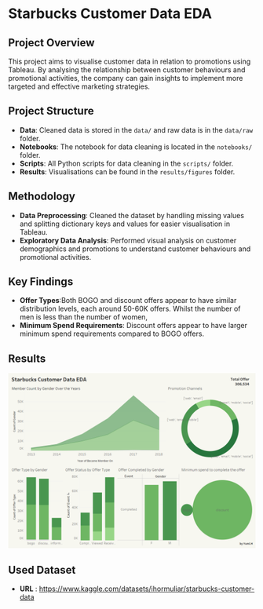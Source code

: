 # Starbucks Customer Data EDA
## Project Overview
This project aims to visualise customer data in relation to promotions using Tableau. By analysing the relationship between customer behaviours and promotional activities, the company can gain insights to implement more targeted and effective marketing strategies.

## Project Structure
- **Data**: Cleaned data is stored in the `data/` and raw data is in the `data/raw` folder.
- **Notebooks**: The notebook for data cleaning is located in the `notebooks/` folder.
- **Scripts**: All Python scripts for data cleaning in the `scripts/` folder.
- **Results**: Visualisations can be found in the `results/figures` folder.

## Methodology
- **Data Preprocessing**: Cleaned the dataset by handling missing values and splitting dictionary keys and values for easier visualisation in Tableau.
- **Exploratory Data Analysis**: Performed visual analysis on customer demographics and promotions to understand customer behaviours and promotional activities.

## Key Findings
- **Offer Types**:Both BOGO and discount offers appear to have similar distribution levels, each around 50-60K offers. Whilst the number of men is less than the number of women, 
- **Minimum Spend Requirements**: Discount offers appear to have larger minimum spend requirements compared to BOGO offers.

## Results
![Starbucks Customer Data EDA Dashboard](results/figures/Dashboard.png)

## Used Dataset
- **URL** : https://www.kaggle.com/datasets/ihormuliar/starbucks-customer-data
